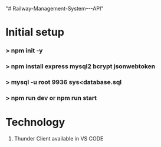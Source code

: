 "# Railway-Management-System---API" 


# Initial setup
### > npm init -y
### > npm install express mysql2 bcrypt jsonwebtoken
### > mysql -u root 9936 sys<database.sql
### > npm run dev or npm run start

# Technology
  1. Thunder Client available in VS CODE